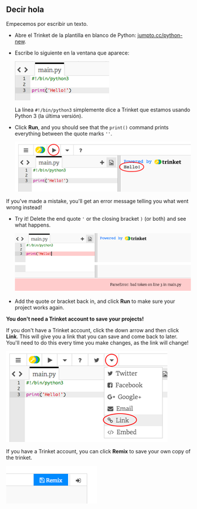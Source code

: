 ## Decir hola

Empecemos por escribir un texto.

+ Abre el Trinket de la plantilla en blanco de Python: <a href="http://jumpto.cc/python-new" target="_blank">jumpto.cc/python-new</a>.

+ Escribe lo siguiente en la ventana que aparece:
    
    ![captura de pantalla](images/me-hi.png)
    
    La línea `#!/bin/python3` simplemente dice a Trinket que estamos usando Python 3 (la última versión).

+ Click **Run**, and you should see that the `print()` command prints everything between the quote marks `''`.
    
    ![screenshot](images/me-hi-test.png)

If you've made a mistake, you'll get an error message telling you what went wrong instead!

+ Try it! Delete the end quote `'` or the closing bracket `)` (or both) and see what happens.
    
    ![screenshot](images/me-syntax.png)

+ Add the quote or bracket back in, and click **Run** to make sure your project works again.

**You don't need a Trinket account to save your projects!**

If you don't have a Trinket account, click the down arrow and then click **Link**. This will give you a link that you can save and come back to later. You'll need to do this every time you make changes, as the link will change!

![screenshot](images/me-link.png)

If you have a Trinket account, you can click **Remix** to save your own copy of the trinket.

![screenshot](images/me-remix.png)